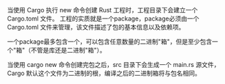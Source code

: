 

当使用 Cargo 执行 new 命令创建 Rust 工程时，工程目录下会建立一个 Cargo.toml 文件。
工程的实质就是一个package，package必须由一个 Cargo.toml 文件来管理，该文件描述了包的基本信息以及依赖项。

一个package最多包含一个，可以包含任意数量的二进制"箱"，但是至少包含一个"箱"（不管是库还是二进制"箱"）。

当使用 cargo new 命令创建完包之后，src 目录下会生成一个 main.rs 源文件，Cargo 默认这个文件为二进制的根，编译之后的二进制箱将与包名相同。